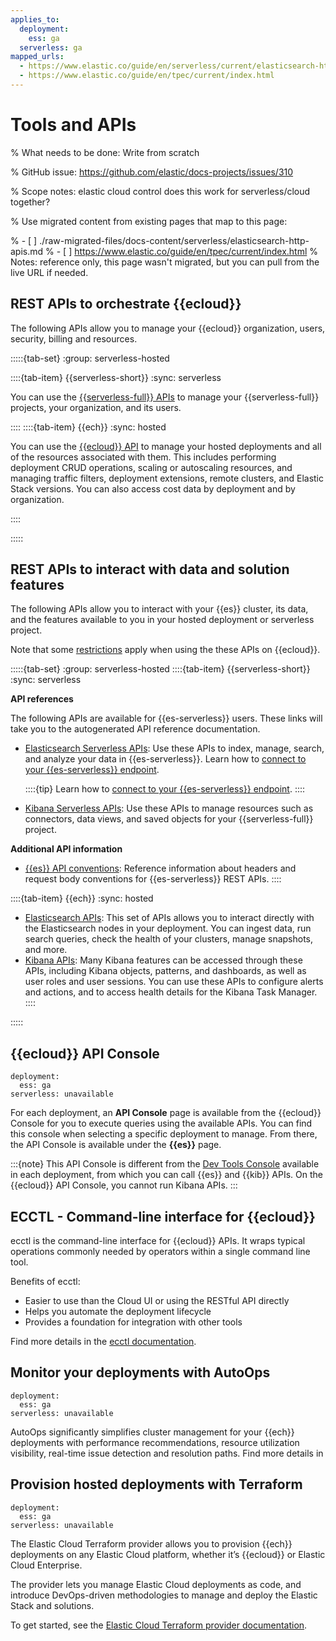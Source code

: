 ```yaml
---
applies_to:
  deployment:
    ess: ga
  serverless: ga
mapped_urls:
  - https://www.elastic.co/guide/en/serverless/current/elasticsearch-http-apis.html
  - https://www.elastic.co/guide/en/tpec/current/index.html
---
```


# Tools and APIs

% What needs to be done: Write from scratch

% GitHub issue: https://github.com/elastic/docs-projects/issues/310

% Scope notes: elastic cloud control  does this work for serverless/cloud together?

% Use migrated content from existing pages that map to this page:

% - [ ] ./raw-migrated-files/docs-content/serverless/elasticsearch-http-apis.md
% - [ ] https://www.elastic.co/guide/en/tpec/current/index.html
%      Notes: reference only, this page wasn't migrated, but you can pull from the live URL if needed.

## REST APIs to orchestrate {{ecloud}}

The following APIs allow you to manage your {{ecloud}} organization, users, security, billing and resources.

:::::{tab-set}
:group: serverless-hosted

::::{tab-item} {{serverless-short}}
:sync: serverless

You can use the [{{serverless-full}} APIs](https://www.elastic.co/docs/api/doc/elastic-cloud-serverless) to manage your {{serverless-full}} projects, your organization, and its users.

::::
::::{tab-item} {{ech}}
:sync: hosted

You can use the [{{ecloud}} API](https://www.elastic.co/docs/api/doc/cloud/) to manage your hosted deployments and all of the resources associated with them. This includes performing deployment CRUD operations, scaling or autoscaling resources, and managing traffic filters, deployment extensions, remote clusters, and Elastic Stack versions. You can also access cost data by deployment and by organization.

::::

:::::

## REST APIs to interact with data and solution features

The following APIs allow you to interact with your {{es}} cluster, its data, and the features available to you in your hosted deployment or serverless project.

Note that some [restrictions](/deploy-manage/deploy/elastic-cloud/restrictions-known-problems.md#ec-restrictions-apis-elasticsearch) apply when using the these APIs on {{ecloud}}.

:::::{tab-set}
:group: serverless-hosted
::::{tab-item} {{serverless-short}}
:sync: serverless

**API references**

The following APIs are available for {{es-serverless}} users. These links will take you to the autogenerated API reference documentation.

- [Elasticsearch Serverless APIs](https://www.elastic.co/docs/api/doc/elasticsearch-serverless): Use these APIs to index, manage, search, and analyze your data in {{es-serverless}}. Learn how to [connect to your {{es-serverless}} endpoint](/solutions/search/get-started.md).

  ::::{tip}
  Learn how to [connect to your {{es-serverless}} endpoint](/solutions/search/get-started.md).
  ::::

- [Kibana Serverless APIs](https://www.elastic.co/docs/api/doc/serverless): Use these APIs to manage resources such as connectors, data views, and saved objects for your {{serverless-full}} project.


**Additional API information**

- [{{es}} API conventions](elasticsearch://reference/elasticsearch/rest-apis/api-conventions.md): Reference information about headers and request body conventions for {{es-serverless}} REST APIs.
::::

::::{tab-item} {{ech}}
:sync: hosted

- [Elasticsearch APIs](https://www.elastic.co/docs/api/doc/elasticsearch/): This set of APIs allows you to interact directly with the Elasticsearch nodes in your deployment. You can ingest data, run search queries, check the health of your clusters, manage snapshots, and more.
- [Kibana APIs](https://www.elastic.co/docs/api/doc/kibana/): Many Kibana features can be accessed through these APIs, including Kibana objects, patterns, and dashboards, as well as user roles and user sessions. You can use these APIs to configure alerts and actions, and to access health details for the Kibana Task Manager.
::::

:::::

## {{ecloud}} API Console
```{applies_to}
deployment:
  ess: ga
serverless: unavailable
```

For each deployment, an **API Console** page is available from the {{ecloud}} Console for you to execute queries using the available APIs. You can find this console when selecting a specific deployment to manage. From there, the API Console is available under the **{{es}}** page.

:::{note}
This API Console is different from the [Dev Tools Console](/explore-analyze/query-filter/tools/console.md) available in each deployment, from which you can call {{es}} and {{kib}} APIs. On the {{ecloud}} API Console, you cannot run Kibana APIs.
:::

## ECCTL - Command-line interface for {{ecloud}}

ecctl is the command-line interface for {{ecloud}} APIs. It wraps typical operations commonly needed by operators within a single command line tool.

Benefits of ecctl:

- Easier to use than the Cloud UI or using the RESTful API directly
- Helps you automate the deployment lifecycle
- Provides a foundation for integration with other tools

Find more details in the [ecctl documentation](https://www.elastic.co/guide/en/ecctl/current/index.html).

## Monitor your deployments with AutoOps
```{applies_to}
deployment:
  ess: ga
serverless: unavailable
```

AutoOps significantly simplifies cluster management for your {{ech}} deployments with performance recommendations, resource utilization visibility, real-time issue detection and resolution paths. Find more details in [](/deploy-manage/monitor/autoops.md)


## Provision hosted deployments with Terraform
```{applies_to}
deployment:
  ess: ga
serverless: unavailable
```

The Elastic Cloud Terraform provider allows you to provision {{ech}} deployments on any Elastic Cloud platform, whether it’s {{ecloud}} or Elastic Cloud Enterprise.

The provider lets you manage Elastic Cloud deployments as code, and introduce DevOps-driven methodologies to manage and deploy the Elastic Stack and solutions.

To get started, see the [Elastic Cloud Terraform provider documentation](https://registry.terraform.io/providers/elastic/ec/latest/docs).
